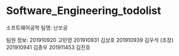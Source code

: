 # Software_Engineering_todolist
소프트웨어공학
팀명: 난쏘공


팀원 정보:
201910920 고민영
201910931 김상호
201910939 김우석 (조장)
201910941 김종우
201911453 김진호

